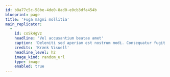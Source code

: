```yaml
---
id: b8a77c5c-58be-4de0-8ad0-e0cb3dfa454b
blueprint: page
title: 'Fuga magni mollitia'
main_replicator:
  -
    id: coSk4gVz
    headline: 'Vel accusantium beatae amet'
    caption: 'Deleniti sed aperiam est nostrum modi. Consequatur fugit et animi dolores. Eius quia rerum ipsum veritatis. Accusamus sapiente et est rerum.'
    credits: 'Krænk Visuell'
    headline_level: h2
    image_kind: random_url
    type: image
    enabled: true
---
```

